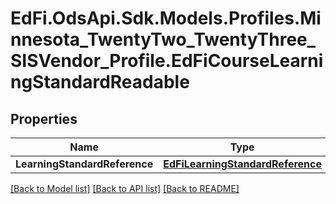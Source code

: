 # EdFi.OdsApi.Sdk.Models.Profiles.Minnesota_TwentyTwo_TwentyThree_SISVendor_Profile.EdFiCourseLearningStandardReadable
## Properties

Name | Type | Description | Notes
------------ | ------------- | ------------- | -------------
**LearningStandardReference** | [**EdFiLearningStandardReference**](EdFiLearningStandardReference.md) |  | 

[[Back to Model list]](../README.md#documentation-for-models) [[Back to API list]](../README.md#documentation-for-api-endpoints) [[Back to README]](../README.md)

